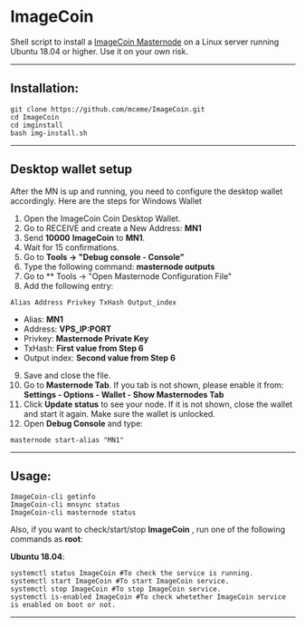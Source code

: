 # ImageCoin
Shell script to install a [ImageCoin Masternode](https://www.imagecoin.imagehosty.com/) on a Linux server running Ubuntu 18.04 or higher. Use it on your own risk.

***
## Installation:
```
git clone https://github.com/mceme/ImageCoin.git
cd ImageCoin
cd imginstall
bash img-install.sh
```
***

## Desktop wallet setup

After the MN is up and running, you need to configure the desktop wallet accordingly. Here are the steps for Windows Wallet
1. Open the ImageCoin Coin Desktop Wallet.
2. Go to RECEIVE and create a New Address: **MN1**
3. Send **10000** **ImageCoin** to **MN1**.
4. Wait for 15 confirmations.
5. Go to **Tools -> "Debug console - Console"**
6. Type the following command: **masternode outputs**
7. Go to  ** Tools -> "Open Masternode Configuration File"
8. Add the following entry:
```
Alias Address Privkey TxHash Output_index
```
* Alias: **MN1**
* Address: **VPS_IP:PORT**
* Privkey: **Masternode Private Key**
* TxHash: **First value from Step 6**
* Output index:  **Second value from Step 6**
9. Save and close the file.
10. Go to **Masternode Tab**. If you tab is not shown, please enable it from: **Settings - Options - Wallet - Show Masternodes Tab**
11. Click **Update status** to see your node. If it is not shown, close the wallet and start it again. Make sure the wallet is unlocked.
12. Open **Debug Console** and type:
```
masternode start-alias "MN1"
```
***

## Usage:
```
ImageCoin-cli getinfo
ImageCoin-cli mnsync status
ImageCoin-cli masternode status
```
Also, if you want to check/start/stop **ImageCoin** , run one of the following commands as **root**:

**Ubuntu 18.04**:
```
systemctl status ImageCoin #To check the service is running.
systemctl start ImageCoin #To start ImageCoin service.
systemctl stop ImageCoin #To stop ImageCoin service.
systemctl is-enabled ImageCoin #To check whetether ImageCoin service is enabled on boot or not.
```
***
